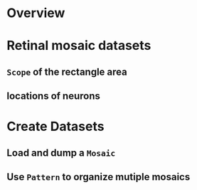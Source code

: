 # Overview

# Retinal mosaic datasets

## `Scope` of the rectangle area

## locations of neurons

# Create Datasets

## Load and dump a `Mosaic`

## Use `Pattern` to organize mutiple mosaics


